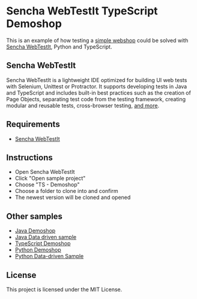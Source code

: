 # Sencha WebTestIt TypeScript Demoshop

This is an example of how testing a [simple webshop](http://demoshop.webtestit.com/) could be solved with [Sencha WebTestIt](https://docs.sencha.com/webtestit.html), Python and TypeScript.

## Sencha WebTestIt

Sencha WebTestIt is a lightweight IDE optimized for building UI web tests with Selenium, Unittest or Protractor. It supports developing tests in Java and TypeScript and includes built-in best practices such as the creation of Page Objects, separating test code from the testing framework, creating modular and reusable tests, cross-browser testing, [and more](https://docs.sencha.com/webtestit.html).

## Requirements

* [Sencha WebTestIt](https://docs.sencha.com/webtestit.html)

## Instructions

* Open Sencha WebTestIt
* Click "Open sample project"
* Choose "TS - Demoshop"
* Choose a folder to clone into and confirm
* The newest version will be cloned and opened

## Other samples

* [Java Demoshop](https://github.com/extjs/RxSe-java-demoshop)
* [Java Data driven sample](https://github.com/extjs/RxSe-java-data-driven-sample)
* [TypeScript Demoshop](https://github.com/extjs/RxSe-ts-demoshop)
* [Python Demoshop](https://github.com/extjs/RxSe-python-demoshop)
* [Python Data-driven Sample](https://github.com/extjs/RxSe-python-data-driven-sample)

## License

This project is licensed under the MIT License.
